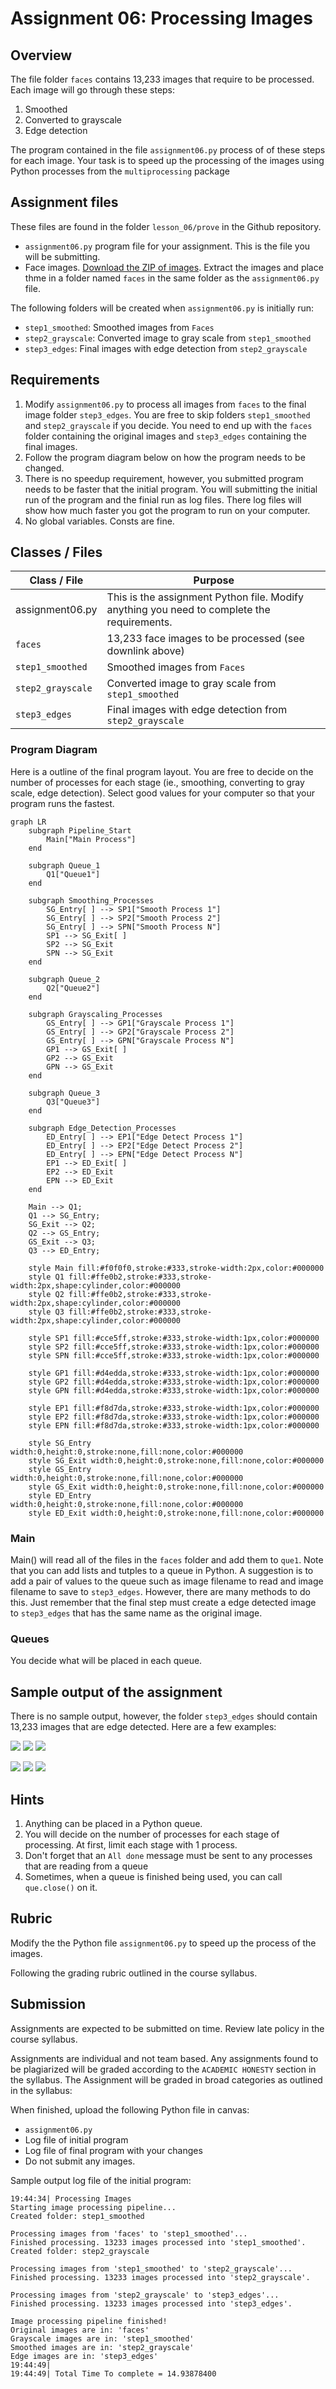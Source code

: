 # Assignment 06: Processing Images

## Overview

The file folder `faces` contains 13,233 images that require to be processed.  Each image will go through these steps:

1) Smoothed
2) Converted to grayscale
3) Edge detection

The program contained in the file `assignment06.py` process of of these steps for each image.  Your task is to speed up the processing of the images using Python processes from the `multiprocessing` package

## Assignment files

These files are found in the folder `lesson_06/prove` in the Github repository.

- `assignment06.py` program file for your assignment.  This is the file you will be submitting.
- Face images.  [Download the ZIP of images](https://drive.google.com/file/d/1eebhLE51axpLZoU6s_Shtw1QNcXqtyHM/view?usp=sharing).  Extract the images and place thme in a folder named `faces` in the same folder as the `assignment06.py` file.

The following folders will be created when `assignment06.py` is initially run:

- `step1_smoothed`: Smoothed images from `Faces`
- `step2_grayscale`: Converted image to gray scale from `step1_smoothed`
- `step3_edges`: Final images with edge detection from `step2_grayscale`


## Requirements

1. Modify `assignment06.py` to process all images from `faces` to the final image folder `step3_edges`.  You are free to skip folders `step1_smoothed` and `step2_grayscale` if you decide.  You need to end up with the `faces` folder containing the original images and `step3_edges` containing the final images.
1. Follow the program diagram below on how the program needs to be changed.
1. There is no speedup requirement, however, you submitted program needs to be faster that the initial program.  You will submitting the initial run of the program and the finial run as log files.  There log files will show how much faster you got the program to run on your computer.
1. No global variables.  Consts are fine.


## Classes / Files

| Class / File | Purpose |
| --- | --- |
| assignment06.py | This is the assignment Python file.  Modify anything you need to complete the requirements. |
| `faces` | 13,233 face images to be processed (see downlink above) |
| `step1_smoothed` | Smoothed images from `Faces`|
| `step2_grayscale` | Converted image to gray scale from `step1_smoothed` |
| `step3_edges` | Final images with edge detection from `step2_grayscale` |


### Program Diagram

Here is a outline of the final program layout.  You are free to decide on the number of processes for each stage (ie., smoothing, converting to gray scale, edge detection).  Select good values for your computer so that your program runs the fastest.

```mermaid
graph LR
    subgraph Pipeline_Start
        Main["Main Process"]
    end

    subgraph Queue_1
        Q1["Queue1"]
    end

    subgraph Smoothing_Processes
        SG_Entry[ ] --> SP1["Smooth Process 1"]
        SG_Entry[ ] --> SP2["Smooth Process 2"]
        SG_Entry[ ] --> SPN["Smooth Process N"]
        SP1 --> SG_Exit[ ]
        SP2 --> SG_Exit
        SPN --> SG_Exit
    end

    subgraph Queue_2
        Q2["Queue2"]
    end

    subgraph Grayscaling_Processes
        GS_Entry[ ] --> GP1["Grayscale Process 1"]
        GS_Entry[ ] --> GP2["Grayscale Process 2"]
        GS_Entry[ ] --> GPN["Grayscale Process N"]
        GP1 --> GS_Exit[ ]
        GP2 --> GS_Exit
        GPN --> GS_Exit
    end

    subgraph Queue_3
        Q3["Queue3"]
    end

    subgraph Edge_Detection_Processes
        ED_Entry[ ] --> EP1["Edge Detect Process 1"]
        ED_Entry[ ] --> EP2["Edge Detect Process 2"]
        ED_Entry[ ] --> EPN["Edge Detect Process N"]
        EP1 --> ED_Exit[ ]
        EP2 --> ED_Exit
        EPN --> ED_Exit
    end

    Main --> Q1;
    Q1 --> SG_Entry;
    SG_Exit --> Q2;
    Q2 --> GS_Entry;
    GS_Exit --> Q3;
    Q3 --> ED_Entry;
    
    style Main fill:#f0f0f0,stroke:#333,stroke-width:2px,color:#000000
    style Q1 fill:#ffe0b2,stroke:#333,stroke-width:2px,shape:cylinder,color:#000000
    style Q2 fill:#ffe0b2,stroke:#333,stroke-width:2px,shape:cylinder,color:#000000
    style Q3 fill:#ffe0b2,stroke:#333,stroke-width:2px,shape:cylinder,color:#000000

    style SP1 fill:#cce5ff,stroke:#333,stroke-width:1px,color:#000000
    style SP2 fill:#cce5ff,stroke:#333,stroke-width:1px,color:#000000
    style SPN fill:#cce5ff,stroke:#333,stroke-width:1px,color:#000000
    
    style GP1 fill:#d4edda,stroke:#333,stroke-width:1px,color:#000000
    style GP2 fill:#d4edda,stroke:#333,stroke-width:1px,color:#000000
    style GPN fill:#d4edda,stroke:#333,stroke-width:1px,color:#000000

    style EP1 fill:#f8d7da,stroke:#333,stroke-width:1px,color:#000000
    style EP2 fill:#f8d7da,stroke:#333,stroke-width:1px,color:#000000
    style EPN fill:#f8d7da,stroke:#333,stroke-width:1px,color:#000000

    style SG_Entry width:0,height:0,stroke:none,fill:none,color:#000000
    style SG_Exit width:0,height:0,stroke:none,fill:none,color:#000000
    style GS_Entry width:0,height:0,stroke:none,fill:none,color:#000000
    style GS_Exit width:0,height:0,stroke:none,fill:none,color:#000000
    style ED_Entry width:0,height:0,stroke:none,fill:none,color:#000000
    style ED_Exit width:0,height:0,stroke:none,fill:none,color:#000000
```

### Main

Main() will read all of the files in the `faces` folder and add them to `que1`.  Note that you can add lists and tutples to a queue in Python.  A suggestion is to add a pair of values to the queue such as image filename to read and image filename to save to `step3_edges`.  However, there are many methods to do this.  Just remember that the final step must create a edge detected image to `step3_edges` that has the same name as the original image.

### Queues

You decide what will be placed in each queue.

## Sample output of the assignment

There is no sample output, however, the folder `step3_edges` should contain 13,233 images that are edge detected.  Here are a few examples:

![](assests/org/Aaron_Eckhart_0001.jpg)
![](assests/org/George_W_Bush_0013.jpg)
![](assests/org/William_Shatner_0001.jpg)

![](assests/edge/Aaron_Eckhart_0001.jpg)
![](assests/edge/George_W_Bush_0013.jpg)
![](assests/edge/William_Shatner_0001.jpg)

## Hints

1. Anything can be placed in a Python queue.
1. You will decide on the number of processes for each stage of processing.  At first, limit each stage with 1 process.
1. Don't forget that an `All done` message must be sent to any processes that are reading from a queue
1. Sometimes, when a queue is finished being used, you can call `que.close()` on it.

## Rubric

Modify the the Python file `assignment06.py` to speed up the process of the images.

Following the grading rubric outlined in the course syllabus.

## Submission

Assignments are expected to be submitted on time.  Review late policy in the course syllabus.

Assignments are individual and not team based. Any assignments found to be plagiarized will be graded according to the `ACADEMIC HONESTY` section in the syllabus. The Assignment will be graded in broad categories as outlined in the syllabus:

When finished, upload the following Python file in canvas:

- `assignment06.py`
- Log file of initial program
- Log file of final program with your changes
- Do not submit any images.

Sample output log file of the initial program:

```
19:44:34| Processing Images
Starting image processing pipeline...
Created folder: step1_smoothed

Processing images from 'faces' to 'step1_smoothed'...
Finished processing. 13233 images processed into 'step1_smoothed'.
Created folder: step2_grayscale

Processing images from 'step1_smoothed' to 'step2_grayscale'...
Finished processing. 13233 images processed into 'step2_grayscale'.

Processing images from 'step2_grayscale' to 'step3_edges'...
Finished processing. 13233 images processed into 'step3_edges'.

Image processing pipeline finished!
Original images are in: 'faces'
Grayscale images are in: 'step1_smoothed'
Smoothed images are in: 'step2_grayscale'
Edge images are in: 'step3_edges'
19:44:49| 
19:44:49| Total Time To complete = 14.93878400
```